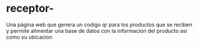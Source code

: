 # receptor-
Una página web que genera un codigo qr para los productos que se reciben y permite alimentar una base de datos con la informacion del producto asi como su ubicacion
